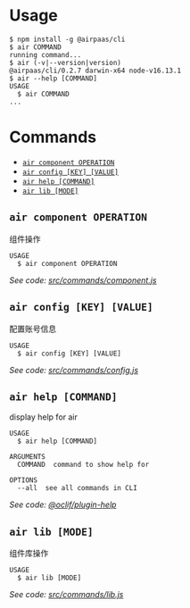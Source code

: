 # Usage

<!-- usage -->
```sh-session
$ npm install -g @airpaas/cli
$ air COMMAND
running command...
$ air (-v|--version|version)
@airpaas/cli/0.2.7 darwin-x64 node-v16.13.1
$ air --help [COMMAND]
USAGE
  $ air COMMAND
...
```
<!-- usagestop -->

# Commands

<!-- commands -->
* [`air component OPERATION`](#air-component-operation)
* [`air config [KEY] [VALUE]`](#air-config-key-value)
* [`air help [COMMAND]`](#air-help-command)
* [`air lib [MODE]`](#air-lib-mode)

## `air component OPERATION`

组件操作

```
USAGE
  $ air component OPERATION
```

_See code: [src/commands/component.js](https://github.com/airpaas/cli/blob/v0.2.7/src/commands/component.js)_

## `air config [KEY] [VALUE]`

配置账号信息

```
USAGE
  $ air config [KEY] [VALUE]
```

_See code: [src/commands/config.js](https://github.com/airpaas/cli/blob/v0.2.7/src/commands/config.js)_

## `air help [COMMAND]`

display help for air

```
USAGE
  $ air help [COMMAND]

ARGUMENTS
  COMMAND  command to show help for

OPTIONS
  --all  see all commands in CLI
```

_See code: [@oclif/plugin-help](https://github.com/oclif/plugin-help/blob/v3.2.7/src/commands/help.ts)_

## `air lib [MODE]`

组件库操作

```
USAGE
  $ air lib [MODE]
```

_See code: [src/commands/lib.js](https://github.com/airpaas/cli/blob/v0.2.7/src/commands/lib.js)_
<!-- commandsstop -->
